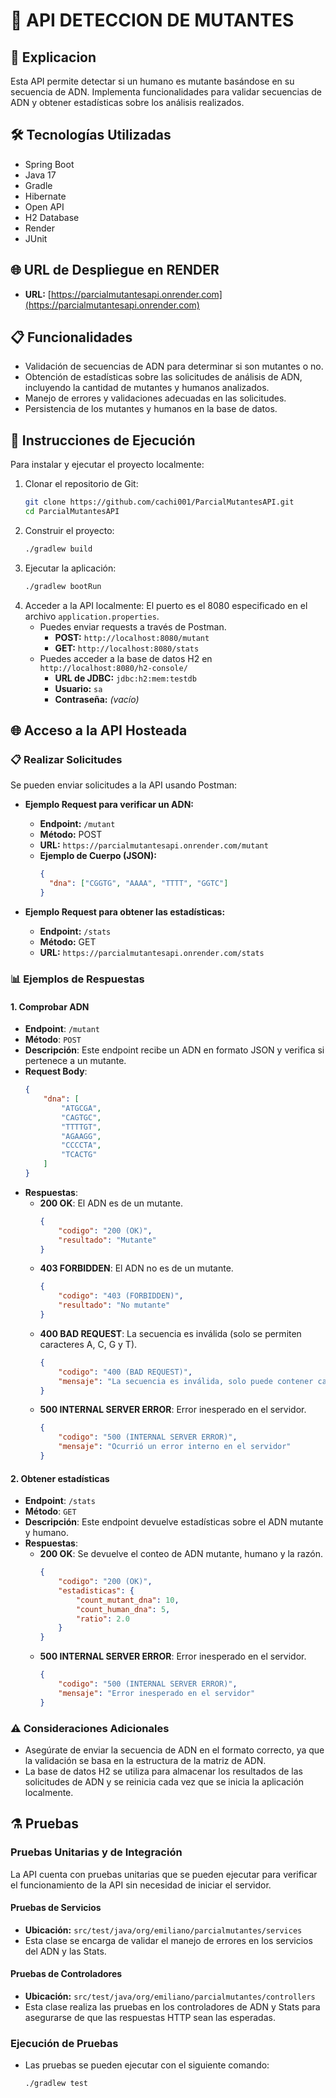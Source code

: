 # 🧬 API DETECCION DE MUTANTES

## 📝 Explicacion
Esta API permite detectar si un humano es mutante basándose en su secuencia de ADN. Implementa funcionalidades para validar secuencias de ADN y obtener estadísticas sobre los análisis realizados.

## 🛠️ Tecnologías Utilizadas
- Spring Boot
- Java 17
- Gradle
- Hibernate
- Open API
- H2 Database
- Render
- JUnit
  
## 🌐 URL de Despliegue en RENDER
- **URL:** [https://parcialmutantesapi.onrender.com](https://parcialmutantesapi.onrender.com)

## 📋 Funcionalidades
- Validación de secuencias de ADN para determinar si son mutantes o no.
- Obtención de estadísticas sobre las solicitudes de análisis de ADN, incluyendo la cantidad de mutantes y humanos analizados.
- Manejo de errores y validaciones adecuadas en las solicitudes.
- Persistencia de los mutantes y humanos en la base de datos.

## 🔧 Instrucciones de Ejecución
Para instalar y ejecutar el proyecto localmente:
  1. Clonar el repositorio de Git:
     ```bash
     git clone https://github.com/cachi001/ParcialMutantesAPI.git
     cd ParcialMutantesAPI
     ```
  2. Construir el proyecto:
      ```bash
      ./gradlew build
      ```
  3. Ejecutar la aplicación:
      ```bash
      ./gradlew bootRun
      ```
  4. Acceder a la API localmente: El puerto es el 8080 especificado en el archivo `application.properties`.
     - Puedes enviar requests a través de Postman.
       - **POST:** `http://localhost:8080/mutant`
       - **GET:** `http://localhost:8080/stats`
     - Puedes acceder a la base de datos H2 en `http://localhost:8080/h2-console/`
       - **URL de JDBC:** `jdbc:h2:mem:testdb`
       - **Usuario:** `sa`
       - **Contraseña:** *(vacío)*

## 🌐 Acceso a la API Hosteada
### 📋 Realizar Solicitudes
Se pueden enviar solicitudes a la API usando Postman:

- **Ejemplo Request para verificar un ADN:**
  - **Endpoint:** `/mutant`
  - **Método:** POST
  - **URL:** `https://parcialmutantesapi.onrender.com/mutant`
  - **Ejemplo de Cuerpo (JSON):**
    ```json
    {
      "dna": ["CGGTG", "AAAA", "TTTT", "GGTC"]
    }
    ```

- **Ejemplo Request para obtener las estadísticas:**
  - **Endpoint:** `/stats`
  - **Método:** GET
  - **URL:** `https://parcialmutantesapi.onrender.com/stats`

### 📊 Ejemplos de Respuestas

  #### 1. Comprobar ADN
  - **Endpoint**: `/mutant`
  - **Método**: `POST`
  - **Descripción**: Este endpoint recibe un ADN en formato JSON y verifica si pertenece a un mutante.
  - **Request Body**:
      ```json
      {
          "dna": [
              "ATGCGA",
              "CAGTGC",
              "TTTTGT",
              "AGAAGG",
              "CCCCTA",
              "TCACTG"
          ]
      }
      ```
  - **Respuestas**:
      - **200 OK**: El ADN es de un mutante.
          ```json
          {
              "codigo": "200 (OK)",
              "resultado": "Mutante"
          }
          ```
      - **403 FORBIDDEN**: El ADN no es de un mutante.
          ```json
          {
              "codigo": "403 (FORBIDDEN)",
              "resultado": "No mutante"
          }
          ```
      - **400 BAD REQUEST**: La secuencia es inválida (solo se permiten caracteres A, C, G y T).
          ```json
          {
              "codigo": "400 (BAD REQUEST)",
              "mensaje": "La secuencia es inválida, solo puede contener caracteres A, C y G."
          }
          ```
      - **500 INTERNAL SERVER ERROR**: Error inesperado en el servidor.
          ```json
          {
              "codigo": "500 (INTERNAL SERVER ERROR)",
              "mensaje": "Ocurrió un error interno en el servidor"
          }
          ```
  
  #### 2. Obtener estadísticas
  
  - **Endpoint**: `/stats`
  - **Método**: `GET`
  - **Descripción**: Este endpoint devuelve estadísticas sobre el ADN mutante y humano.
  - **Respuestas**:
      - **200 OK**: Se devuelve el conteo de ADN mutante, humano y la razón.
          ```json
          {
              "codigo": "200 (OK)",
              "estadisticas": {
                  "count_mutant_dna": 10,
                  "count_human_dna": 5,
                  "ratio": 2.0
              }
          }
          ```
      - **500 INTERNAL SERVER ERROR**: Error inesperado en el servidor.
          ```json
          {
              "codigo": "500 (INTERNAL SERVER ERROR)",
              "mensaje": "Error inesperado en el servidor"
          }
          ```

### ⚠️ Consideraciones Adicionales
- Asegúrate de enviar la secuencia de ADN en el formato correcto, ya que la validación se basa en la estructura de la matriz de ADN.
- La base de datos H2 se utiliza para almacenar los resultados de las solicitudes de ADN y se reinicia cada vez que se inicia la aplicación localmente.

## ⚗️ Pruebas
### Pruebas Unitarias y de Integración
La API cuenta con pruebas unitarias que se pueden ejecutar para verificar el funcionamiento de la API sin necesidad de iniciar el servidor.

#### Pruebas de Servicios
- **Ubicación:** `src/test/java/org/emiliano/parcialmutantes/services`
- Esta clase se encarga de validar el manejo de errores en los servicios del ADN y las Stats.

#### Pruebas de Controladores
- **Ubicación:** `src/test/java/org/emiliano/parcialmutantes/controllers`
- Esta clase realiza las pruebas en los controladores de ADN y Stats para asegurarse de que las respuestas HTTP sean las esperadas.

### Ejecución de Pruebas
- Las pruebas se pueden ejecutar con el siguiente comando:
  ```bash
  ./gradlew test
  ```
  



